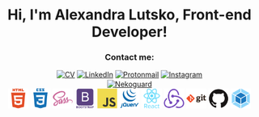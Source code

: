 <h1 align="center">Hi, I'm Alexandra Lutsko, Front-end Developer!</h1>

<h3 align="center">Contact me:</h3>

<div align="center">
  <a target="_blank" href="https://nekoguard.github.io/rsschool-cv/"><img alt="CV" src="https://img.shields.io/badge/website-000000?style=for-the-badge&logo=About.me&logoColor=white"></a>
  <a target="_blank" href="https://www.linkedin.com/in/alnekog/"><img alt="LinkedIn" src="https://img.shields.io/badge/LinkedIn-0077B5?style=for-the-badge&logo=linkedin&logoColor=white"></a>
  <a target="_blank" href="mailto:nekoguard@protonmail.com"><img alt="Protonmail" src="https://img.shields.io/badge/ProtonMail-8B89CC?style=for-the-badge&logo=protonmail&logoColor=white"></a>
  <a target="_blank" href="https://www.instagram.com/forestnekko/"><img alt="Instagram" src="https://img.shields.io/badge/Instagram-E4405F?style=for-the-badge&logo=instagram&logoColor=white"></a>
</div>

<div align="center">
  <a target="_blank" href="https://github.com/Nekoguard">
   <img align="center" src="https://github-readme-stats.vercel.app/api/top-langs?username=Nekoguard&layout=compact&show_icons=true&locale=en&theme=dark"     alt="Nekoguard" />
  </a>
</div>

<div align="center">
  <img src="https://raw.githubusercontent.com/devicons/devicon/master/icons/html5/html5-plain-wordmark.svg" alt="html" width="40px" height="40px">
  <img src="https://raw.githubusercontent.com/devicons/devicon/master/icons/css3/css3-plain-wordmark.svg" alt="css" width="40px" height="40px">
  <img src="https://raw.githubusercontent.com/devicons/devicon/master/icons/sass/sass-original.svg" alt="sass" width="40px" height="40px">
  <img src="https://raw.githubusercontent.com/devicons/devicon/master/icons/bootstrap/bootstrap-plain-wordmark.svg" alt="bootstrap" width="40px" height="40px">
  <img src="https://raw.githubusercontent.com/devicons/devicon/master/icons/javascript/javascript-original.svg" alt="js" width="40px" height="40px">
  <img src="https://raw.githubusercontent.com/devicons/devicon/master/icons/jquery/jquery-plain-wordmark.svg" alt="jquery" width="40px" height="40px">
  <img src="https://raw.githubusercontent.com/devicons/devicon/master/icons/react/react-original-wordmark.svg" alt="react" width="40px" height="40px">
  <img src="https://raw.githubusercontent.com/devicons/devicon/master/icons/redux/redux-original.svg" alt="redux" width="40px" height="40px">
  <img src="https://raw.githubusercontent.com/devicons/devicon/master/icons/git/git-original-wordmark.svg" alt="git" width="40px" height="40px">
  <img src="https://raw.githubusercontent.com/devicons/devicon/master/icons/github/github-original.svg" alt="github" width="40px" height="40px">
  <img src="https://raw.githubusercontent.com/devicons/devicon/master/icons/webpack/webpack-original.svg" alt="webpack" width="40px" height="40px">
</div>
